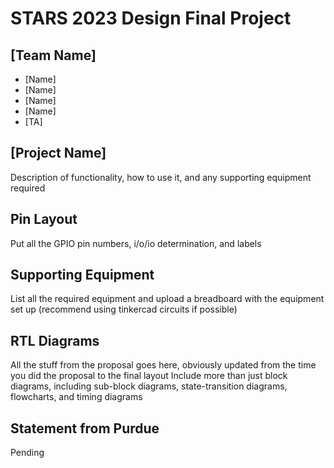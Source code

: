 # STARS 2023 Design Final Project

## [Team Name]
* [Name]
* [Name]
* [Name]
* [Name]
* [TA]

## [Project Name]
Description of functionality, how to use it, and any supporting equipment required

## Pin Layout
Put all the GPIO pin numbers, i/o/io determination, and labels

## Supporting Equipment
List all the required equipment and upload a breadboard with the equipment set up (recommend using tinkercad circuits if possible)

## RTL Diagrams
All the stuff from the proposal goes here, obviously updated from the time you did the proposal to the final layout
Include more than just block diagrams, including sub-block diagrams, state-transition diagrams, flowcharts, and timing diagrams

## Statement from Purdue
Pending